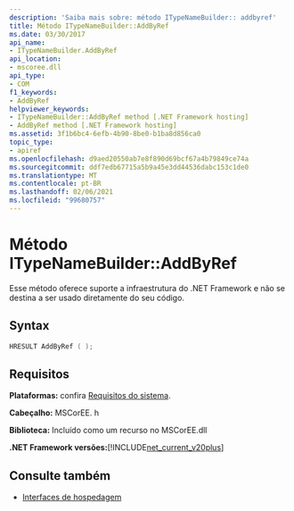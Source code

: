```yaml
---
description: 'Saiba mais sobre: método ITypeNameBuilder:: addbyref'
title: Método ITypeNameBuilder::AddByRef
ms.date: 03/30/2017
api_name:
- ITypeNameBuilder.AddByRef
api_location:
- mscoree.dll
api_type:
- COM
f1_keywords:
- AddByRef
helpviewer_keywords:
- ITypeNameBuilder::AddByRef method [.NET Framework hosting]
- AddByRef method [.NET Framework hosting]
ms.assetid: 3f1b6bc4-6efb-4b90-8be0-b1ba8d856ca0
topic_type:
- apiref
ms.openlocfilehash: d9aed20550ab7e8f890d69bcf67a4b79849ce74a
ms.sourcegitcommit: ddf7edb67715a5b9a45e3dd44536dabc153c1de0
ms.translationtype: MT
ms.contentlocale: pt-BR
ms.lasthandoff: 02/06/2021
ms.locfileid: "99680757"
---
```

# <a name="itypenamebuilderaddbyref-method"></a>Método ITypeNameBuilder::AddByRef

Esse método oferece suporte a infraestrutura do .NET Framework e não se destina a ser usado diretamente do seu código.

## <a name="syntax"></a>Syntax

```cpp
HRESULT AddByRef ( );
```

## <a name="requirements"></a>Requisitos

**Plataformas:** confira [Requisitos do sistema](../../get-started/system-requirements.md).

**Cabeçalho:** MSCorEE. h

**Biblioteca:** Incluído como um recurso no MSCorEE.dll

**.NET Framework versões:**[!INCLUDE[net_current_v20plus](../../../../includes/net-current-v20plus-md.md)]

## <a name="see-also"></a>Consulte também

- [Interfaces de hospedagem](hosting-interfaces.md)
